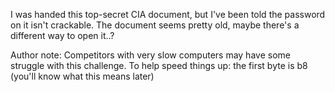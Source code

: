 I was handed this top-secret CIA document, but I've been told the password on it isn't crackable. The document seems pretty old, maybe there's a different way to open it..?

Author note: Competitors with very slow computers may have some struggle with this challenge. To help speed things up: the first byte is b8 (you'll know what this means later)
